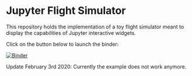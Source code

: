 # Jupyter Flight Simulator

This repository holds the implementation of a toy flight simulator meant to display the capabilities of Jupyter interactive widgets.

Click on the button below to launch the binder:

[![Binder](http://mybinder.org/badge.svg)](http://mybinder.org/repo/jovyan/jupyter-flight-simulator)

Update February 3rd 2020: Currently the example does not work anymore.
